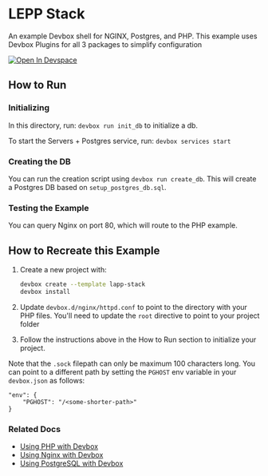 # LEPP Stack

An example Devbox shell for NGINX, Postgres, and PHP. This example uses Devbox Plugins for all 3 packages to simplify configuration

[![Open In Devspace](https://www.jetify.com/img/devbox/open-in-devspace.svg)](https://www.jetify.com/devbox/templates/lepp-stack)

## How to Run

### Initializing

In this directory, run: `devbox run init_db` to initialize a db.

To start the Servers + Postgres service, run: `devbox services start`

### Creating the DB

You can run the creation script using `devbox run create_db`. This will create a Postgres DB based on `setup_postgres_db.sql`.

### Testing the Example

You can query Nginx on port 80, which will route to the PHP example.

## How to Recreate this Example

1. Create a new project with:
   ```bash
   devbox create --template lapp-stack
   devbox install
   ```

2. Update `devbox.d/nginx/httpd.conf` to point to the directory with your PHP files. You'll need to update the `root` directive to point to your project folder
3. Follow the instructions above in the How to Run section to initialize your project.

Note that the `.sock` filepath can only be maximum 100 characters long. You can point to a different path by setting the `PGHOST` env variable in your `devbox.json` as follows:

```
"env": {
    "PGHOST": "/<some-shorter-path>"
}
```

### Related Docs

* [Using PHP with Devbox](https://www.jetify.com/devbox/docs/devbox_examples/languages/php/)
* [Using Nginx with Devbox](https://www.jetify.com/devbox/docs/devbox_examples/servers/nginx/)
* [Using PostgreSQL with Devbox](https://www.jetify.com/devbox/docs/devbox_examples/databases/postgres/)
